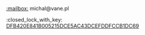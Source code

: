 <p><a href="mailto:michal@vane.pl">:mailbox:</a> michal@vane.pl</p>
<p>:closed_lock_with_key: <a href="https://keys.openpgp.org/vks/v1/by-fingerprint/DFB420E841B005215DCE5AC43DCEFDDFCCB1DC69">DFB420E841B005215DCE5AC43DCEFDDFCCB1DC69</a></p>
<img width="0" height="0" src="https://vane.pl/lol.svg" />
